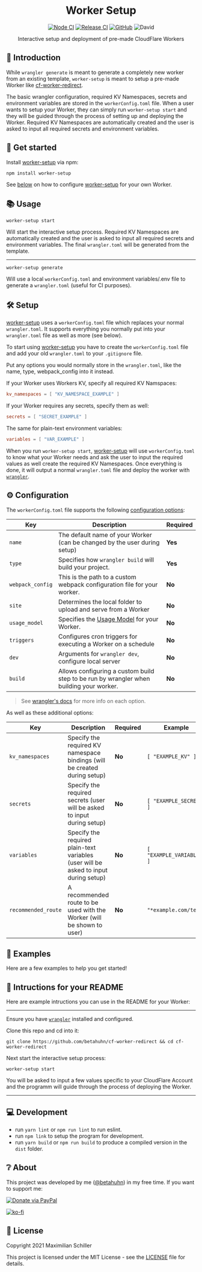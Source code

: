 <div align="center">

# Worker Setup

[![Node CI](https://github.com/BetaHuhn/worker-setup/workflows/Node%20CI/badge.svg)](https://github.com/BetaHuhn/worker-setup/actions?query=workflow%3A%22Node+CI%22) [![Release CI](https://github.com/BetaHuhn/worker-setup/workflows/Release%20CI/badge.svg)](https://github.com/BetaHuhn/worker-setup/actions?query=workflow%3A%22Release+CI%22) [![GitHub](https://img.shields.io/github/license/mashape/apistatus.svg)](https://github.com/BetaHuhn/worker-setup/blob/master/LICENSE) ![David](https://img.shields.io/david/betahuhn/worker-setup)

Interactive setup and deployment of pre-made CloudFlare Workers

</div>

## 👋 Introduction

While `wrangler generate` is meant to generate a completely new worker from an existing template, `worker-setup` is meant to setup a pre-made Worker like [cf-worker-redirect](https://github.com/BetaHuhn/cf-worker-redirect).

The basic wrangler configuration, required KV Namespaces, secrets and environment variables are stored in the `workerConfig.toml` file. When a user wants to setup your Worker, they can simply run `worker-setup start` and they will be guided through the process of setting up and deploying the Worker. Required KV Namespaces are automatically created and the user is asked to input all required secrets and environment variables.

## 🚀 Get started

Install [worker-setup](https://github.com/BetaHuhn/worker-setup) via npm:

```shell
npm install worker-setup
```

See [below]() on how to configure [worker-setup](https://github.com/BetaHuhn/worker-setup) for your own Worker.

## 📚 Usage

```
worker-setup start
```

Will start the interactive setup process. Required KV Namespaces are automatically created and the user is asked to input all required secrets and environment variables. The final `wrangler.toml` will be generated from the template.

---

```
worker-setup generate
```

Will use a local `workerConfig.toml` and environment variables/.env file to generate a `wrangler.toml` (useful for CI purposes).

## 🛠️ Setup

[worker-setup](https://github.com/BetaHuhn/worker-setup) uses a `workerConfig.toml` file which replaces your normal `wrangler.toml`. It supports everything you normally put into your `wrangler.toml` file as well as more (see below).

To start using [worker-setup](https://github.com/BetaHuhn/worker-setup) you have to create the `workerConfig.toml` file and add your old `wrangler.toml` to your `.gitignore` file.

Put any options you would normally store in the `wrangler.toml`, like the name, type, webpack_config into it instead.

If your Worker uses Workers KV, specify all required KV Namspaces:

```toml
kv_namespaces = [ "KV_NAMESPACE_EXAMPLE" ]
```

If your Worker requires any secrets, specify them as well:

```toml
secrets = [ "SECRET_EXAMPLE" ]
```

The same for plain-text environment variables:

```toml
variables = [ "VAR_EXAMPLE" ]
```

When you run `worker-setup start`, [worker-setup](https://github.com/BetaHuhn/worker-setup) will use `workerConfig.toml` to know what your Worker needs and ask the user to input the required values as well create the required KV Namespaces. Once everything is done, it will output a normal `wrangler.toml` file and deploy the worker with [`wrangler`](https://github.com/cloudflare/wrangler).

## ⚙️ Configuration

The `workerConfig.toml` file supports the following [configuration options](https://developers.cloudflare.com/workers/cli-wrangler/configuration):

| Key | Description | Required |
| ------------- | ------------- | ------------- |
| `name` | The default name of your Worker (can be changed by the user during setup) | **Yes** |
| `type` | Specifies how `wrangler build` will build your project. | **Yes** |
| `webpack_config` | This is the path to a custom webpack configuration file for your worker. | **No** |
| `site` | Determines the local folder to upload and serve from a Worker | **No** |
| `usage_model` | Specifies the [Usage Model](https://developers.cloudflare.com/workers/platform/pricing#usage-models) for your Worker. | **No** |
| `​triggers` | Configures cron triggers for executing a Worker on a schedule | **No** |
| `dev` | Arguments for `wrangler dev`, configure local server | **No** |
| `​build` | Allows configuring a custom build step to be run by wrangler when building your worker. | **No** |

> See [wrangler's docs](https://developers.cloudflare.com/workers/cli-wrangler/configuration) for more info on each option.

As well as these additional options:

| Key | Description | Required | Example |
| ------------- | ------------- | ------------- | ------------- |
| `kv_namespaces` | Specify the required KV namespace bindings (will be created during setup) | **No** | `[ "EXAMPLE_KV" ]` |
| `secrets` | Specify the required secrets (user will be asked to input during setup) | **No** | `[ "EXAMPLE_SECRET" ]` |
| `variables` | Specify the required plain-text variables (user will be asked to input during setup) | **No** | `[ "EXAMPLE_VARIABLE" ]` |
| `recommended_route` | A recommended route to be used with the Worker (will be shown to user) | **No** | `"*example.com/test"` |


## 📖 Examples

Here are a few examples to help you get started!

## 📝 Intructions for your README

Here are example intructions you can use in the README for your Worker:

---

Ensure you have [`wrangler`](https://github.com/cloudflare/wrangler) installed and configured.

Clone this repo and cd into it:

```shell
git clone https://github.com/betahuhn/cf-worker-redirect && cd cf-worker-redirect
```

Next start the interactive setup process:

```shell
worker-setup start
```

You will be asked to input a few values specific to your CloudFlare Account and the programm will guide through the process of deploying the Worker.

---

## 💻 Development

- run `yarn lint` or `npm run lint` to run eslint.
- run `npm link` to setup the program for development.
- run `yarn build` or `npm run build` to produce a compiled version in the `dist` folder.

## ❔ About

This project was developed by me ([@betahuhn](https://github.com/BetaHuhn)) in my free time. If you want to support me:

[![Donate via PayPal](https://img.shields.io/badge/paypal-donate-009cde.svg)](https://www.paypal.com/cgi-bin/webscr?cmd=_s-xclick&hosted_button_id=394RTSBEEEFEE)

[![ko-fi](https://ko-fi.com/img/githubbutton_sm.svg)](https://ko-fi.com/F1F81S2RK)

## 📄 License

Copyright 2021 Maximilian Schiller

This project is licensed under the MIT License - see the [LICENSE](LICENSE) file for details.
